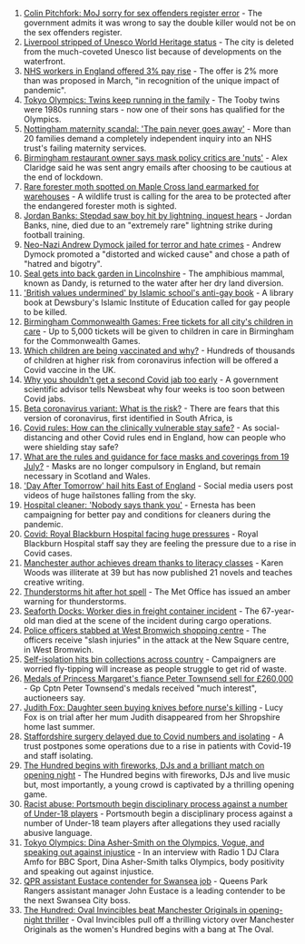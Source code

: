 1. [Colin Pitchfork: MoJ sorry for sex offenders register error](https://www.bbc.co.uk/news/uk-england-leicestershire-57920167) - The government admits it was wrong to say the double killer would not be on the sex offenders register.
2. [Liverpool stripped of Unesco World Heritage status](https://www.bbc.co.uk/news/uk-england-merseyside-57879475) - The city is deleted from the much-coveted Unesco list because of developments on the waterfront.
3. [NHS workers in England offered 3% pay rise](https://www.bbc.co.uk/news/health-57922712) - The offer is 2% more than was proposed in March, "in recognition of the unique impact of pandemic".
4. [Tokyo Olympics: Twins keep running in the family](https://www.bbc.co.uk/news/uk-england-leicestershire-57847346) - The Tooby twins were 1980s running stars - now one of their sons has qualified for the Olympics.
5. [Nottingham maternity scandal: 'The pain never goes away'](https://www.bbc.co.uk/news/uk-england-nottinghamshire-57864446) - More than 20 families demand a completely independent inquiry into an NHS trust's failing maternity services.
6. [Birmingham restaurant owner says mask policy critics are 'nuts'](https://www.bbc.co.uk/news/uk-england-birmingham-57920395) - Alex Claridge said he was sent angry emails after choosing to be cautious at the end of lockdown.
7. [Rare forester moth spotted on Maple Cross land earmarked for warehouses](https://www.bbc.co.uk/news/uk-england-beds-bucks-herts-57918277) - A wildlife trust is calling for the area to be protected after the endangered forester moth is sighted.
8. [Jordan Banks: Stepdad saw boy hit by lightning, inquest hears](https://www.bbc.co.uk/news/uk-england-lancashire-57917009) - Jordan Banks, nine, died due to an "extremely rare" lightning strike during football training.
9. [Neo-Nazi Andrew Dymock jailed for terror and hate crimes](https://www.bbc.co.uk/news/uk-england-somerset-57920928) - Andrew Dymock promoted a "distorted and wicked cause" and chose a path of "hatred and bigotry".
10. [Seal gets into back garden in Lincolnshire](https://www.bbc.co.uk/news/uk-england-lincolnshire-57916679) - The amphibious mammal, known as Dandy, is returned to the water after her dry land diversion.
11. ['British values undermined' by Islamic school's anti-gay book](https://www.bbc.co.uk/news/uk-england-leeds-57923023) - A library book at Dewsbury's Islamic Institute of Education called for gay people to be killed.
12. [Birmingham Commonwealth Games: Free tickets for all city's children in care](https://www.bbc.co.uk/news/uk-england-birmingham-57922277) - Up to 5,000 tickets will be given to children in care in Birmingham for the Commonwealth Games.
13. [Which children are being vaccinated and why?](https://www.bbc.co.uk/news/health-57888429) - Hundreds of thousands of children at higher risk from coronavirus infection will be offered a Covid vaccine in the UK.
14. [Why you shouldn't get a second Covid jab too early](https://www.bbc.co.uk/news/newsbeat-57682233) - A government scientific advisor tells Newsbeat why four weeks is too soon between Covid jabs.
15. [Beta coronavirus variant: What is the risk?](https://www.bbc.co.uk/news/health-55534727) - There are fears that this version of coronavirus, first identified in South Africa, is
16. [Covid rules: How can the clinically vulnerable stay safe?](https://www.bbc.co.uk/news/health-51997151) - As social-distancing and other Covid rules end in England, how can people who were shielding stay safe?
17. [What are the rules and guidance for face masks and coverings from 19 July?](https://www.bbc.co.uk/news/health-51205344) - Masks are no longer compulsory in England, but remain necessary in Scotland and Wales.
18. ['Day After Tomorrow' hail hits East of England](https://www.bbc.co.uk/news/uk-england-essex-57918556) - Social media users post videos of huge hailstones falling from the sky.
19. [Hospital cleaner: 'Nobody says thank you'](https://www.bbc.co.uk/news/uk-england-london-57909642) - Ernesta has been campaigning for better pay and conditions for cleaners during the pandemic.
20. [Covid: Royal Blackburn Hospital facing huge pressures](https://www.bbc.co.uk/news/uk-england-lancashire-57900021) - Royal Blackburn Hospital staff say they are feeling the pressure due to a rise in Covid cases.
21. [Manchester author achieves dream thanks to literacy classes](https://www.bbc.co.uk/news/uk-england-manchester-57867004) - Karen Woods was illiterate at 39 but has now published 21 novels and teaches creative writing.
22. [Thunderstorms hit after hot spell](https://www.bbc.co.uk/news/uk-england-essex-57909228) - The Met Office has issued an amber warning for thunderstorms.
23. [Seaforth Docks: Worker dies in freight container incident](https://www.bbc.co.uk/news/uk-england-merseyside-57922061) - The 67-year-old man died at the scene of the incident during cargo operations.
24. [Police officers stabbed at West Bromwich shopping centre](https://www.bbc.co.uk/news/uk-england-birmingham-57918379) - The officers receive "slash injuries" in the attack at the New Square centre, in West Bromwich.
25. [Self-isolation hits bin collections across country](https://www.bbc.co.uk/news/uk-england-57908171) - Campaigners are worried fly-tipping will increase as people struggle to get rid of waste.
26. [Medals of Princess Margaret's fiance Peter Townsend sell for £260,000](https://www.bbc.co.uk/news/uk-england-devon-57917703) - Gp Cptn Peter Townsend's medals received "much interest", auctioneers say.
27. [Judith Fox: Daughter seen buying knives before nurse's killing](https://www.bbc.co.uk/news/uk-england-shropshire-57920250) - Lucy Fox is on trial after her mum Judith disappeared from her Shropshire home last summer.
28. [Staffordshire surgery delayed due to Covid numbers and isolating](https://www.bbc.co.uk/news/uk-england-stoke-staffordshire-57921246) - A trust postpones some operations due to a rise in patients with Covid-19 and staff isolating.
29. [The Hundred begins with fireworks, DJs and a brilliant match on opening night](https://www.bbc.co.uk/sport/cricket/57923883) - The Hundred begins with fireworks, DJs and live music but, most importantly, a young crowd is captivated by a thrilling opening game.
30. [Racist abuse: Portsmouth begin disciplinary process against a number of Under-18 players](https://www.bbc.co.uk/sport/football/57926842) - Portsmouth begin a disciplinary process against a number of Under-18 team players after allegations they used racially abusive language.
31. [Tokyo Olympics: Dina Asher-Smith on the Olympics, Vogue, and speaking out against injustice](https://www.bbc.co.uk/sport/olympics/57848718) - In an interview with Radio 1 DJ Clara Amfo for BBC Sport, Dina Asher-Smith talks Olympics, body positivity and speaking out against injustice.
32. [QPR assistant Eustace contender for Swansea job](https://www.bbc.co.uk/sport/football/57923015) - Queens Park Rangers assistant manager John Eustace is a leading contender to be the next Swansea City boss.
33. [The Hundred: Oval Invincibles beat Manchester Originals in opening-night thriller](https://www.bbc.co.uk/sport/cricket/57923193) - Oval Invincibles pull off a thrilling victory over Manchester Originals as the women's Hundred begins with a bang at The Oval.
